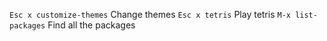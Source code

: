 
`Esc x customize-themes`  Change themes
`Esc x tetris` 		  Play tetris
`M-x list-packages`	  Find all the packages
